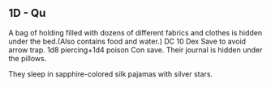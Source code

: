## 1D - Qu

A bag of holding filled with dozens of different fabrics and clothes is hidden under the bed.(Also contains food and water.) DC 10 Dex Save to avoid arrow trap. 1d8 piercing+1d4 poison Con save. Their journal is hidden under the pillows. 

They sleep in sapphire-colored silk pajamas with silver stars.

  
